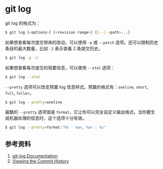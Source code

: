 # git log

git log 的格式为：

```sh
$ git log [<options>] [<revision range>] [[--] <path>...]
```

如果想查看每次提交带来的改动，可以使用 `-p` 或 `--patch` 选项。还可以限制历史条目的最大数量，比如 `-2` 表示查看 2 条提交历史。

```sh
$ git log -p -2
```

如果想查看每次提交的简要信息，可以使用 `--stat` 选项：

```sh
$ git log --stat
```

`--pretty` 选项可以改变预置 log 信息样式。预置的格式有：`oneline`, `short`, `full`, `fuller`。

```sh
$ git log --pretty=oneline
```

最酷的 `--pretty` 选项值是 `format`，它让你可以完全自定义输出格式。当你要生成机器处理的信息时，这个选项十分有效。

```sh
$ git log --pretty=format:"%h - %an, %ar : %s"
```

## 参考资料

1. [git-log Documentation](https://www.git-scm.com/docs/git-log)
1. [Viewing the Commit History](https://www.git-scm.com/book/en/v2/Git-Basics-Viewing-the-Commit-History)